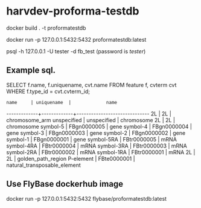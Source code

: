 # harvdev-proforma-testdb

docker build . -t proformatestdb

docker run -p 127.0.0.1:5432:5432 proformatestdb:latest


psql -h 127.0.0.1 -U tester -d fb_test  (password is *tester*)

## Example sql.

SELECT f.name, f.uniquename, cvt.name 
  FROM feature f, cvterm cvt 
  WHERE f.type_id = cvt.cvterm_id;


    name     | uniquename  |             name             
-------------+-------------+------------------------------
 2L          | 2L          | chromosome_arm
 unspecified | unspecified | chromosome
 2L          | 2L          | chromosome
 symbol-5    | FBgn0000005 | gene
 symbol-4    | FBgn0000004 | gene
 symbol-3    | FBgn0000003 | gene
 symbol-2    | FBgn0000002 | gene
 symbol-1    | FBgn0000001 | gene
 symbol-5RA  | FBtr0000005 | mRNA
 symbol-4RA  | FBtr0000004 | mRNA
 symbol-3RA  | FBtr0000003 | mRNA
 symbol-2RA  | FBtr0000002 | mRNA
 symbol-1RA  | FBtr0000001 | mRNA
 2L          | 2L          | golden_path_region
 P-element   | FBte0000001 | natural_transposable_element

## Use FlyBase dockerhub image

docker run -p 127.0.0.1:5432:5432 flybase/proformatestdb:latest